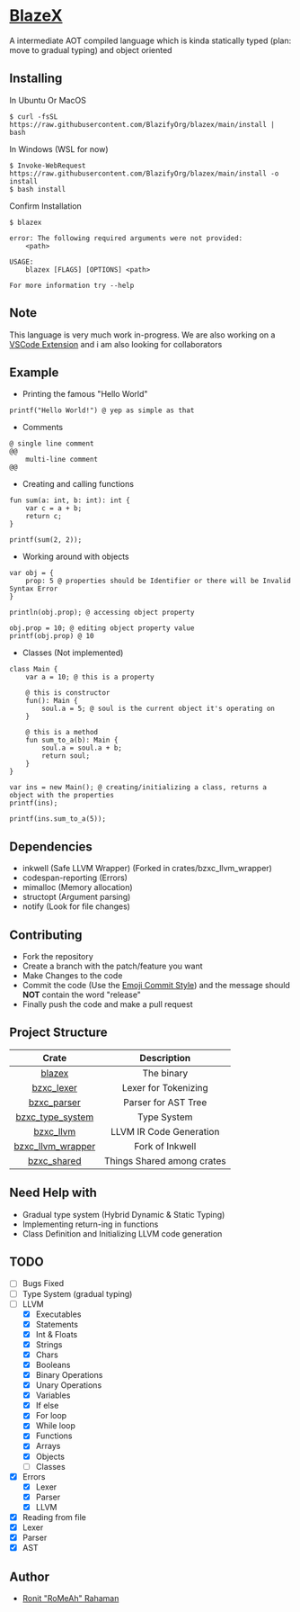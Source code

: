 # [BlazeX](https://gitter.im/BlazifyOrg-blazex/community)

A intermediate AOT compiled language which is kinda statically typed (plan: move to gradual typing) and object oriented

## Installing

In Ubuntu Or MacOS

```shell
$ curl -fsSL https://raw.githubusercontent.com/BlazifyOrg/blazex/main/install | bash
```

In Windows (WSL for now)

```shell
$ Invoke-WebRequest https://raw.githubusercontent.com/BlazifyOrg/blazex/main/install -o install
$ bash install
```

Confirm Installation

```shell
$ blazex
```

```
error: The following required arguments were not provided:
    <path>

USAGE:
    blazex [FLAGS] [OPTIONS] <path>

For more information try --help
```

## Note

This language is very much work in-progress. We are also working on a [VSCode Extension](https://github.com/BlazifyOrg/blazexscript-vscode) and i am also looking for collaborators

## Example

- Printing the famous "Hello World"

```bzx
printf("Hello World!") @ yep as simple as that
```

- Comments

```bzx
@ single line comment
@@
	multi-line comment
@@
```

- Creating and calling functions

```bzx
fun sum(a: int, b: int): int {
    var c = a + b;
    return c;
}

printf(sum(2, 2));
```

- Working around with objects

```bzx
var obj = {
    prop: 5 @ properties should be Identifier or there will be Invalid Syntax Error
}

println(obj.prop); @ accessing object property

obj.prop = 10; @ editing object property value
printf(obj.prop) @ 10
```

- Classes (Not implemented)

```bzx
class Main {
    var a = 10; @ this is a property

    @ this is constructor
    fun(): Main {
        soul.a = 5; @ soul is the current object it's operating on
    }

    @ this is a method
    fun sum_to_a(b): Main {
        soul.a = soul.a + b;
        return soul;
    }
}

var ins = new Main(); @ creating/initializing a class, returns a object with the properties
printf(ins);

printf(ins.sum_to_a(5));
```

## Dependencies

- inkwell (Safe LLVM Wrapper) (Forked in crates/bzxc_llvm_wrapper)
- codespan-reporting (Errors)
- mimalloc (Memory allocation)
- structopt (Argument parsing)
- notify (Look for file changes)

## Contributing

- Fork the repository
- Create a branch with the patch/feature you want
- Make Changes to the code
- Commit the code (Use the [Emoji Commit Style](https://github.com/BlazifyOrg/pretty-commits)) and the message should **NOT** contain the word "release"
- Finally push the code and make a pull request

## Project Structure

|                     Crate                     |        Description         |
| :-------------------------------------------: | :------------------------: |
|            [blazex](crates/blazex)            |         The binary         |
|        [bzxc_lexer](crates/bzxc_lexer)        |    Lexer for Tokenizing    |
|       [bzxc_parser](crates/bzxc_parser)       |    Parser for AST Tree     |
| [bzxc_type_system](crates/bzxc_type_checker)  |        Type System         |
|         [bzxc_llvm](crates/bzxc_llvm)         |  LLVM IR Code Generation   |
| [bzxc_llvm_wrapper](crates/bzxc_llvm_wrapper) |      Fork of Inkwell       |
|       [bzxc_shared](crates/bzxc_shared)       | Things Shared among crates |

## Need Help with

- Gradual type system (Hybrid Dynamic & Static Typing)
- Implementing return-ing in functions
- Class Definition and Initializing LLVM code generation

## TODO

- [ ] Bugs Fixed
- [ ] Type System (gradual typing)
- [ ] LLVM
  - [x] Executables
  - [x] Statements
  - [x] Int & Floats
  - [x] Strings
  - [x] Chars
  - [x] Booleans
  - [x] Binary Operations
  - [x] Unary Operations
  - [x] Variables
  - [x] If else
  - [x] For loop
  - [x] While loop
  - [x] Functions
  - [x] Arrays
  - [x] Objects
  - [ ] Classes
- [x] Errors
  - [x] Lexer
  - [x] Parser
  - [x] LLVM
- [x] Reading from file
- [x] Lexer
- [x] Parser
- [x] AST

## Author

- [Ronit "RoMeAh" Rahaman](https://blazify.rocks/team/)
